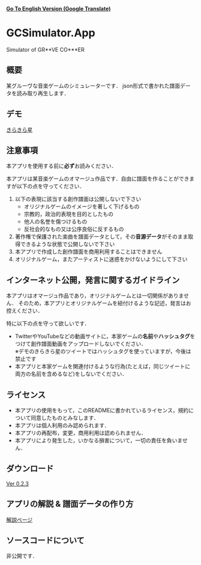 [**Go To English Version (Google Translate)**](https://translate.google.com/translate?sl=auto&tl=en&u=https%3A%2F%2Fgithub.com%2FYamamoto0773%2FGCSimulator.App%2Fblob%2Fmaster%2FREADME.md)

# GCSimulator.App
Simulator of GR\*\*VE CO\*\*\*ER

## 概要
某グルーヴな音楽ゲームのシミュレーターです．
json形式で書かれた譜面データを読み取り再生します．


## デモ
[きらきら星](https://twitter.com/nanami0634/status/1254157818376056832)


## 注意事項
本アプリを使用する前に**必ず**お読みください．

本アプリは某音楽ゲームのオマージュ作品です．自由に譜面を作ることができますが以下の点を守ってください．

1. 以下の表現に該当する創作譜面は公開しないで下さい
    - オリジナルゲームのイメージを著しく下げるもの
    - 宗教的，政治的表現を目的としたもの
    - 他人の名誉を傷つけるもの
    - 反社会的なもの又は公序良俗に反するもの
2. 著作権で保護された楽曲を譜面データとして，その**音源データ**がそのまま取得できるような状態で公開しないで下さい
2. 本アプリで作成した創作譜面を商用利用することはできません
2. オリジナルゲーム，またアーティストに迷惑をかけないようにして下さい

## インターネット公開，発言に関するガイドライン
本アプリはオマージュ作品であり，オリジナルゲームとは一切関係がありません．
そのため，本アプリとオリジナルゲームを紐付けるような記述，発言はお控えください．

特に以下の点を守って欲しいです．
- TwitterやYouTubeなどの動画サイトに，本家ゲームの**名前**や**ハッシュタグ**をつけて創作譜面動画をアップロードしないでください．\
  ※デモのきらきら星のツイートではハッシュタグを使っていますが，今後は禁止です
- 本アプリと本家ゲームを関連付けるような行為(たとえば，同じツイートに両方の名前を含めるなど)をしないでください．


## ライセンス
- 本アプリの使用をもって，このREADMEに書かれているライセンス，規約について同意したものとみなします．
- 本アプリは個人利用のみ認められます．
- 本アプリの再配布，変更，商用利用は認められません．
- 本アプリにより発生した，いかなる損害について，一切の責任を負いません．

## ダウンロード
[Ver 0.2.3](../../releases/tag/v0.2.3)

## アプリの解説 & 譜面データの作り方
[解説ページ](../../wiki)

## ソースコードについて
非公開です．


